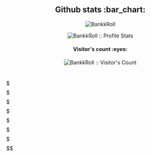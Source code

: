 <h2 align="center">Github stats :bar_chart:</h2>

<p align="center"><img src="https://github-readme-stats.vercel.app/api/top-langs?username=BankkRoll&show_icons=true&locale=en&theme=chartreuse-dark" alt="BankkRoll" /></p>

<p align="center"><img src="https://github-readme-stats.vercel.app/api?username=BankkRoll&show_icons=true&theme=chartreuse-dark" alt="BankkRoll :: Profile Stats" /></p>

<h4 align="center">Visitor's count :eyes:</h4>
<p align="center"><img src="https://profile-counter.glitch.me/{BankkRoll}/count.svg" alt="BankkRoll :: Visitor's Count" /></p>



   $$                            $$        $$                            $$ $$                            $$     $$      
   $$                            $$        $$                            $$ $$                            $$     $$      
   $$$$$$$    $$$$$$   $$$$$$$   $$    $$  $$    $$   $$$$$$    $$$$$$   $$ $$                  $$$$$$  $$$$$$   $$$$$$$ 
   $$    $$        $$  $$    $$  $$   $$   $$   $$   $$    $$  $$    $$  $$ $$                 $$    $$   $$     $$   $$
   $$    $$   $$$$$$$  $$    $$  $$$$$$    $$$$$$    $$        $$    $$  $$ $$                 $$$$$$$$   $$     $$   $$
   $$    $$  $$    $$  $$    $$  $$   $$   $$   $$   $$        $$    $$  $$ $$                 $$         $$  $$ $$   $$
   $$$$$$$    $$$$$$$  $$    $$  $$    $$  $$    $$  $$         $$$$$$   $$ $$        $$        $$$$$$$    $$$$  $$   $$


